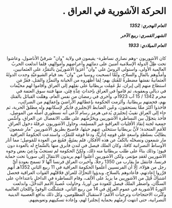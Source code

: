 <h1 dir="rtl">الحركة الآشورية في العراق .</h1>

<h5 dir="rtl">العام الهجري:  1352

الشهر القمري: ربيع الآخر

العام الميلادي: 1933</h5>

<p dir="rtl">كان الآشوريون -وهم نصارى نساطرة- يقيمون في ولاية "وان" شرقيَّ الأناضول، وعاشوا تحت ظِلِّ الدولة الإسلامية آمنينَ على دمائِهم وأعراضِهم وأموالِهم، فلما اندلعت الحربُ العالمية الأولى، واستولى الروسُ على "وان" أغرَوا الآشوريِّينَ بالتمَرُّد على العثمانيين، وأمدُّوهم بالمالِ والسلاح، ولَمَّا انسحبت روسيا من "وان" بعد قيام الشيوعيَّةِ وجدت الدولةُ العثمانيةُ نفسَها مضطرةً للفَتكِ بهم؛ لِمَا أظهَروه من الخيانة والتمرُّدِ والقتل، ففَرَّ مَن استطاع منهم إلى إيران، ثمَّ عَمِلت بريطانيا على نقلِهم إلى العراق وأقاموا لهم مخيَّمات في ديالي وبعقوبة، ثم قاموا في العراق بإحداثِ عِدَّةِ فِتَن، منها فتنة سوق العتمة في محرم 1342 / 15 آب 1923م، وأخرى في رمضان من نفس العام، وهمَّت القبائل بالفتكِ بهم، فحمتهم بريطانيا، وألزمت الحكومة بإعطائهم الأراضيَ وإعفائِهم من الضرائِبِ، فأخذوا أكثَرَ ممَّا يستحقون، وعُين الضابط الإنجليزي فايكر لإسكانهم وله مطلقُ الحرية، ثم جاء إلى العراق نقيبٌ إنجليزي يُدعى هرمز رسام ادَّعى أنه نسطوري أصلُه من الموصِل، فأخذ يتجوَّلُ بين النساطرة الآشوريين ويحَرِّضُهم على طلب الانفصال عن العراق، وأسَّس جمعية لجنة إنقاذ الأقليات العراقية غير المسلِمة، وحاول الآشوريون عرقلةَ دخول العراق للأمَمِ المتحدة؛ لأنَّ بريطانيا ستتخلَّى عنهم حينَها، فأصبح بطريق الآشوريين "مار شمعون" يطالِبُ بسلطةٍ واسعةٍ على قومِه إداريًّا، ودعا قومَه للتمَرُّد، واستدعت الحكومةُ العراقية مار شمعون ونصحَتْه بالكَفِّ عن هذه الأفكارِ، فلم يمتَنِعْ، فمُنِعَ من العودة للمَوصِل؛ مما أثار الأوساطَ النصرانية كافةً، وكان الملك فيصل في لندن فأبرق منها بالسَّماحِ له بالعودة دون قيودٍ؛ وذلك بناءً على طلب بريطانيا منه ذلك، ولكِنَّ الحكومة لم تستجبْ ودُعِيَ بعض وجوه الآشوريين لعَقدِ مؤتمر، ولكن الآشوريين أعلنوا أنهم يريدون الانتقالَ إلى سوريا تحت حماية فرنسا، فانتقل ما يقارب من 1350 رجلًا، وأخبرت العراق فرنسا أنَّها لا تسمح بعودةِ أيِّ رجل من هؤلاء، إلَّا أن الفرنسيين أعلموا الحكومةَ العراقية في 11 ربيع الثاني 1352هـ أنهم قرَّروا إعادتهم، فأعادوهم بالسلاحِ، وبدؤوا التحرُّكَ للعراق فلاقَتْهم القوات العراقية فحصل اشتباكٌ قُتِلَ من الآشوريين ما يزيدُ على الألف، وقام النساطرة في الداخل باعتداءاتٍ على السكَّان، واضطر الملكُ فيصل للعودة من أوربا، وحاولت عُصبةُ الأمم التدخُّلَ، واندلعت الثورةُ الآشورية في عمومِ العراق في 14 من ربيع الثاني، فتشَكَّلت الوفودُ واللجان العالمية وكَثُرت الاحتجاجات وترجيات الأُمَم؛ لاستقبال المظلومين، وكل ذلك بدافع العصبية الدينية النصرانية، حتى انتهت أزمتُهم بحماية إنجلترا لهم، وإعادة تسكينِهم وتعويضِهم.</p></br>
